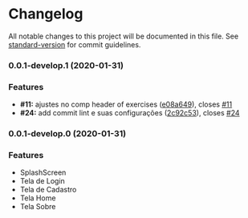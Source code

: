 # Changelog

All notable changes to this project will be documented in this file. See [standard-version](https://github.com/conventional-changelog/standard-version) for commit guidelines.

### 0.0.1-develop.1 (2020-01-31)


### Features

* **#11:** ajustes no comp header of exercises ([e08a649](https://gitlab.com/pluggedcomputing/plugged-computing-binary-numbers/commit/e08a649b625e2d45a857decca8720aafb7284ebe)), closes [#11](https://gitlab.com/pluggedcomputing/plugged-computing-binary-numbers/issues/11)
* **#24:** add commit lint e suas configurações ([2c92c53](https://gitlab.com/pluggedcomputing/plugged-computing-binary-numbers/commit/2c92c538eb2baecbbfa2b8e88f05db57fac80eed)), closes [#24](https://gitlab.com/pluggedcomputing/plugged-computing-binary-numbers/issues/24)

### 0.0.1-develop.0 (2020-01-31)

### Features

- SplashScreen
- Tela de Login
- Tela de Cadastro
- Tela Home
- Tela Sobre
